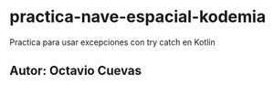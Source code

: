 # practica-nave-espacial-kodemia
Practica para usar excepciones con try catch en Kotlin

## Autor: Octavio Cuevas
